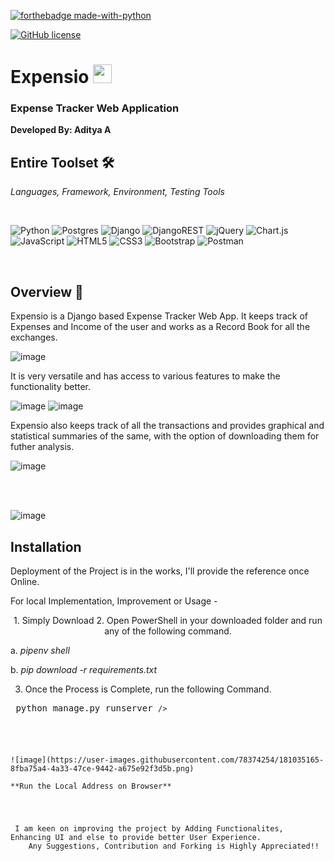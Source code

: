[![forthebadge made-with-python](http://ForTheBadge.com/images/badges/made-with-python.svg)](https://www.python.org/) 

[![GitHub license](https://img.shields.io/github/license/Naereen/StrapDown.js.svg)](https://github.com/Naereen/StrapDown.js/blob/master/LICENSE)


<h1> Expensio <img src = "https://user-images.githubusercontent.com/78374254/181038062-22fa1612-c4f9-4712-ab86-5a9fcd87c48f.png" height = 30px width = 30px /></h1>

<h3> Expense Tracker Web Application </h3>


**Developed By: Aditya A**

<!-- <h2 align = "center"><strong><italic>Development Tools, Languages</italic></strong></h2>  -->






## Entire Toolset 🛠️
<i> Languages, Framework, Environment, Testing Tools </i>

<br>

![Python](https://img.shields.io/badge/python-3670A0?style=for-the-badge&logo=python&logoColor=ffdd54)
![Postgres](https://img.shields.io/badge/postgres-%23316192.svg?style=for-the-badge&logo=postgresql&logoColor=white)
![Django](https://img.shields.io/badge/django-%23092E20.svg?style=for-the-badge&logo=django&logoColor=white)
![DjangoREST](https://img.shields.io/badge/DJANGO-REST-ff1709?style=for-the-badge&logo=django&logoColor=white&color=ff1709&labelColor=gray)
![jQuery](https://img.shields.io/badge/jquery-%230769AD.svg?style=for-the-badge&logo=jquery&logoColor=white)
![Chart.js](https://img.shields.io/badge/chart.js-F5788D.svg?style=for-the-badge&logo=chart.js&logoColor=white)
![JavaScript](https://img.shields.io/badge/javascript-%23323330.svg?style=for-the-badge&logo=javascript&logoColor=%23F7DF1E)
![HTML5](https://img.shields.io/badge/html5-%23E34F26.svg?style=for-the-badge&logo=html5&logoColor=white)
![CSS3](https://img.shields.io/badge/css3-%231572B6.svg?style=for-the-badge&logo=css3&logoColor=white)
![Bootstrap](https://img.shields.io/badge/bootstrap-%23563D7C.svg?style=for-the-badge&logo=bootstrap&logoColor=white)
![Postman](https://img.shields.io/badge/Postman-FF6C37?style=for-the-badge&logo=postman&logoColor=white)

<br>

## Overview 🔎

Expensio is a Django based Expense Tracker Web App. It keeps track of Expenses and Income of the user and works as a Record Book for all the exchanges. 

![image](https://user-images.githubusercontent.com/78374254/181028515-0e3929f0-27d9-417e-bcdb-86a822ebe138.png)


It is very versatile and has access to various features to make the functionality better. 

![image](https://user-images.githubusercontent.com/78374254/181038594-532d91f4-3575-47b6-838e-e78bbe5d567b.png)
![image](https://user-images.githubusercontent.com/78374254/181038617-e42752b7-ba1e-44d6-b14c-04d3cdb5347e.png)


Expensio also keeps track of all the transactions and provides graphical and statistical summaries of the same, with the option of downloading them for futher analysis.

![image](https://user-images.githubusercontent.com/78374254/181038656-c47c0b15-eb8f-445f-ae65-f04679579334.png)

<br> <br>

![image](https://user-images.githubusercontent.com/78374254/181038823-75ec2635-3dcc-4de2-b289-3bf4dcf89b0a.png)



## Installation 

Deployment of the Project is in the works, I'll provide the reference once Online.

For local Implementation, Improvement or Usage - 

<p align = "center">
1. Simply Download 
2. Open PowerShell in your downloaded folder and run any of the following command.

  a. 
  <i>pipenv shell </i>
    
    
    
  b. 
  <i>pip download -r requirements.txt</i>
    
3. Once the Process is Complete, run the following Command. 


<pre <code> python manage.py runserver <code>/>
    
</p>
    
    
![image](https://user-images.githubusercontent.com/78374254/181035165-8fba75a4-4a33-47ce-9442-a675e92f3d5b.png)

**Run the Local Address on Browser**



<p> I am keen on improving the project by Adding Functionalites, Enhancing UI and else to provide better User Experience.
    Any Suggestions, Contribution and Forking is Highly Appreciated!! <p>
      
      


